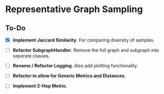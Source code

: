 # Representative Graph Sampling


## To-Do
- [x] **Implement Jaccard Similarity**. For comparing diversity of samples.

- [ ] **Refactor SubgraphHandler**. Remove the full graph and subgraph into seperate classes.

- [ ] **Rename / Refactor Logging**. Also add plotting functionality.

- [ ] **Refactor to allow for Generic Metrics and Distances**.

- [ ] **Implement 2-Hop Metric**.
